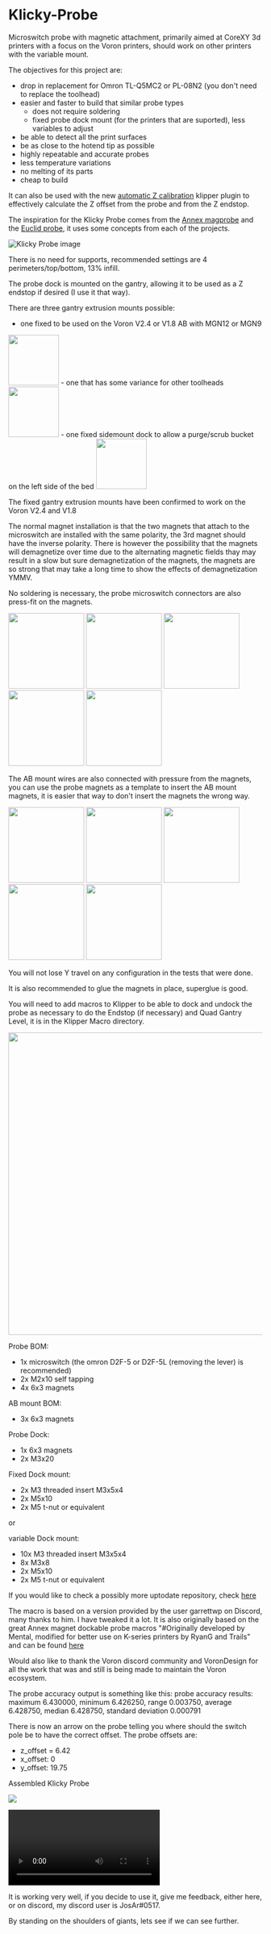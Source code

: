 # Klicky-Probe
Microswitch probe with magnetic attachment, primarily aimed at CoreXY 3d printers with a focus on the Voron printers, should work on other printers with the variable mount.

The objectives for this project are:
- drop in replacement for Omron TL-Q5MC2 or PL-08N2 (you don't need to replace the toolhead)
- easier and faster to build that similar probe types
  - does not require soldering
  - fixed probe dock mount (for the printers that are suported), less variables to adjust
- be able to detect all the print surfaces
- be as close to the hotend tip as possible
- highly repeatable and accurate probes
- less temperature variations
- no melting of its parts
- cheap to build

It can also be used with the new [automatic Z calibration](https://github.com/protoloft/klipper_z_calibration) klipper plugin to effectively calculate the Z offset from the probe and from the Z endstop.

The inspiration for the Klicky Probe comes from the [Annex magprobe](https://github.com/Annex-Engineering/Annex-Engineering_Other_Printer_Mods/tree/master/All_Printers/Microswitch_Probe) and the [Euclid probe](https://github.com/nionio6915/Euclid_Probe), it uses some concepts from each of the projects.

![Klicky Probe image](Photos/Klicky_Probe.png)

There is no need for supports, recommended settings are 4 perimeters/top/bottom, 13% infill.

The probe dock is mounted on the gantry, allowing it to be used as a Z endstop if desired (I use it that way).

There are three gantry extrusion mounts possible:
- one fixed to be used on the Voron V2.4 or V1.8 AB with MGN12 or MGN9
<img src="Photos/Fixed_mount_complete.jpg" width="100">
- one that has some variance for other toolheads
<img src="Photos/Variable_mount_complete.jpg" width="100">
- one fixed sidemount dock to allow a purge/scrub bucket on the left side of the bed
<img src="Photos/Fixed_sidemount_complete.jpg" width="100">

The fixed gantry extrusion mounts have been confirmed to work on the Voron V2.4 and V1.8

The normal magnet installation is that the two magnets that attach to the microswitch are installed with the same polarity, the 3rd magnet should have the inverse polarity.
There is however the possibility that the magnets will demagnetize over time due to the alternating magnetic fields thay may result in a slow but sure demagnetization of the magnets, the magnets are so strong that may take a long time to show the effects of demagnetization YMMV.

No soldering is necessary, the probe microswitch connectors are also press-fit on the magnets.
<p float="left">
  <img src="Photos/probe_components.jpg" width="150" />
  <img src="Photos/probe_install.jpg" width="150" />
  <img src="Photos/Probe_topside.jpg" width="150" />
  <img src="Photos/probe_v1_underside.jpg" width="150" />
  <img src="Photos/probe_complete.jpg" width="150" />
</p>

The AB mount wires are also connected with pressure from the magnets, you can use the probe magnets as a template to insert the AB mount magnets, it is easier that way to don't insert the magnets the wrong way.
<p float="left">
  <img src="Photos/AB_Mount_wiring_1.jpg" width="150" />
  <img src="Photos/AB_Mount_wiring_2.jpg" width="150" />
  <img src="Photos/AB_Mount_wiring_3.jpg" width="150" />
  <img src="Photos/AB_Mount_wiring_4.jpg" width="150" />
  <img src="Photos/AB_Mount_wiring_complete.jpg" width="150" /> 
</p>

You will not lose Y travel on any configuration in the tests that were done.

It is also recommended to glue the magnets in place, superglue is good.

You will need to add macros to Klipper to be able to dock and undock the probe as necessary to do the Endstop (if necessary) and Quad Gantry Level, it is in the Klipper Macro directory.

<img src="Photos/All_Klicky_probe_components.jpg" width="600" />

Probe BOM:
- 1x microswitch (the omron D2F-5 or D2F-5L (removing the lever) is recommended)
- 2x M2x10 self tapping
- 4x 6x3 magnets

AB mount BOM:
- 3x 6x3 magnets

Probe Dock:
- 1x 6x3 magnets
- 2x M3x20

Fixed Dock mount:
- 2x M3 threaded insert M3x5x4
- 2x M5x10
- 2x M5 t-nut or equivalent

or 

variable Dock mount:
- 10x M3 threaded insert M3x5x4
- 8x M3x8
- 2x M5x10
- 2x M5 t-nut or equivalent

If you would like to check a possibly more uptodate repository, check [here](https://github.com/jlas1/Klicky-Probe)

The macro is based on a version provided by the user garrettwp on Discord, many thanks to him.
I have tweaked it a lot.
It is also originally  based on the great Annex magnet dockable probe macros "#Originally developed by Mental, modified for better use on K-series printers by RyanG and Trails" and can be found [here](https://github.com/Annex-Engineering/Annex-Engineering_Other_Printer_Mods/blob/master/All_Printers/Microswitch_Probe/Klipper_Macros/dockable_probe_macros.cfg)

Would also like to thank the Voron discord community and VoronDesign for all the work that was and still is being made to maintain the Voron ecosystem.

The probe accuracy output is something like this:
probe accuracy results: maximum 6.430000, minimum 6.426250, range 0.003750, average 6.428750, median 6.428750, standard deviation 0.000791

There is now an arrow on the probe telling you where should the switch pole be to have the correct offset.
The probe offsets are:
- z_offset = 6.42
- x_offset: 0
- y_offset: 19.75

Assembled Klicky Probe
<p>
<img src="Photos/Voron_V2.4_300mm_back.jpg" />

![Dock and undock video](Photos/Dock_and_Undock.mp4)


It is working very well, if you decide to use it, give me feedback, either here, or on discord, my discord user is JosAr#0517.

By standing on the shoulders of giants, lets see if we can see further.
